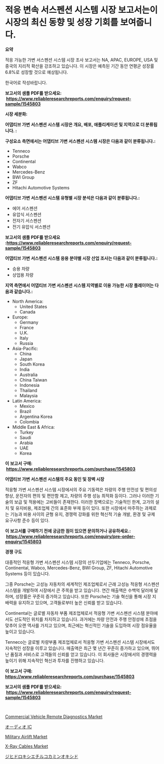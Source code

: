 <p><h1>적응 변속 서스펜션 시스템 시장 보고서는이 시장의 최신 동향 및 성장 기회를 보여줍니다.</h1></p><p><strong>요약</strong></p>
<p><p>적응 가능한 가변 서스펜션 시스템 시장 조사 보고서는 NA, APAC, EUROPE, USA 및 중국의 지리적 확산을 강조하고 있습니다. 이 시장은 예측된 기간 동안 연평균 성장률 6.8%로 성장할 것으로 예상됩니다.</p><p>한국어로 작성바랍니다.</p></p>
<p><strong>보고서의 샘플 PDF를 받으세요: &nbsp;<a href="https://www.reliableresearchreports.com/enquiry/request-sample/1545803">https://www.reliableresearchreports.com/enquiry/request-sample/1545803</a></strong></p>
<p><strong>시장 세분화:</strong></p>
<p><strong> 어댑티브 가변 서스펜션 시스템 시장은 개요, 배포, 애플리케이션 및 지역으로 더 분류됩니다. :</strong></p>
<p><strong>구성요소 측면에서는 어댑티브 가변 서스펜션 시스템 시장은 다음과 같이 분류됩니다.:</strong></p>
<p><ul><li>Tenneco</li><li>Porsche</li><li>Continental</li><li>Wabco</li><li>Mercedes-Benz</li><li>BWI Group</li><li>ZF</li><li>Hitachi Automotive Systems</li></ul></p>
<p><strong> 어댑티브 가변 서스펜션 시스템 유형별 시장 분석은 다음과 같이 분류됩니다.:</strong></p>
<p><ul><li>에어 서스펜션</li><li>유압식 서스펜션</li><li>전자기 서스펜션</li><li>전기 유압식 서스펜션</li></ul></p>
<p><strong>보고서의 샘플 PDF를 받으세요 :<a href="https://www.reliableresearchreports.com/enquiry/request-sample/1545803">https://www.reliableresearchreports.com/enquiry/request-sample/1545803</a></strong></p>
<p><strong> 어댑티브 가변 서스펜션 시스템 응용 분야별 시장 산업 조사는 다음과 같이 분류됩니다.:</strong></p>
<p><ul><li>승용 차량</li><li>상업용 차량</li></ul></p>
<p><strong>지역 측면에서 어댑티브 가변 서스펜션 시스템 지역별로 이용 가능한 시장 플레이어는 다음과 같습니다.:</strong></p>
<p><ul>
    <li>
        North America:
        <ul>
            <li>United States</li>
            <li>Canada</li>
        </ul>
    </li>
    <li>
        Europe:
        <ul>
            <li>Germany</li>
            <li>France</li>
            <li>U.K.</li>
            <li>Italy</li>
            <li>Russia</li>
        </ul>
    </li>
    <li>
        Asia-Pacific:
        <ul>
            <li>China</li>
            <li>Japan</li>
            <li>South Korea</li>
            <li>India</li>
            <li>Australia</li>
            <li>China Taiwan</li>
            <li>Indonesia</li>
            <li>Thailand</li>
            <li>Malaysia</li>
        </ul>
    </li>
    <li>
        Latin America:
        <ul>
            <li>Mexico</li>
            <li>Brazil</li>
            <li>Argentina Korea</li>
            <li>Colombia</li>
        </ul>
    </li>
    <li>
        Middle East & Africa:
        <ul>
            <li>Turkey</li>
            <li>Saudi</li>
            <li>Arabia</li>
            <li>UAE</li>
            <li>Korea</li>
        </ul>
    </li>
    </ul></p>
<p><strong>이 보고서 구매: &nbsp;<a href="https://www.reliableresearchreports.com/purchase/1545803">https://www.reliableresearchreports.com/purchase/1545803</a></strong></p>
<p><strong>어댑티브 가변 서스펜션 시스템의 주요 동인 및 장벽 시장</strong></p>
<p><p>적응형 가변 서스펜션 시스템 시장에서의 주요 기동력은 차량의 주행 안전성 및 편의성 향상, 운전자의 편의 및 편안함 제고, 차량의 주행 성능 최적화 등이다. 그러나 이러한 기술의 보급 및 적용에는 고비들이 존재한다. 이러한 장벽으로는 기술적인 한계, 고가의 설치 및 유지비용, 제조업체 간의 표준화 부재 등이 있다. 또한 시장에서 마주하는 과제로는 기능과 비용 사이의 균형 유지, 경쟁력 강화를 위한 혁신적 기술 개발, 환경 및 규제 요구사항 준수 등이 있다.</p></p>
<p><strong>이 보고서를 구매하기 전에 궁금한 점이 있으면 문의하거나 공유하세요.: &nbsp;<a href="https://www.reliableresearchreports.com/enquiry/pre-order-enquiry/1545803">https://www.reliableresearchreports.com/enquiry/pre-order-enquiry/1545803</a></strong></p>
<p><strong>경쟁 구도</strong></p>
<p><p>대중적인 적응형 가변 서스펜션 시스템 시장의 선두기업에는 Tenneco, Porsche, Continental, Wabco, Mercedes-Benz, BWI Group, ZF, Hitachi Automotive Systems 등이 있습니다. </p><p>그중 Porsche는 고성능 자동차의 세계적인 제조업체로서 근래 고성능 적응형 서스펜션 시스템을 개발하여 시장에서 큰 주목을 받고 있습니다. 연간 매출액은 수백억 달러에 달하며, 성장률은 꾸준히 증가하고 있습니다. 또한 Porsche는 기술 혁신을 통해 시장 지배력을 유지하고 있으며, 고객들로부터 높은 신뢰를 받고 있습니다.</p><p>Continental는 글로벌 자동차 부품 제조업체로서 적응형 가변 서스펜션 시스템 분야에서도 선도적인 위치를 차지하고 있습니다. 과거에는 차량 안전과 주행 안정성에 초점을 맞추어 오랜 역사를 가지고 있으며, 최근에는 혁신적인 기술을 도입하여 시장 점유율을 높이고 있습니다.</p><p>Tenneco는 글로벌 차량부품 제조업체로서 적응형 가변 서스펜션 시스템 시장에서도 지속적인 성장을 이루고 있습니다. 매출액은 최근 몇 년간 꾸준히 증가하고 있으며, 뛰어난 품질과 서비스로 고객들의 신뢰를 얻고 있습니다. 이 회사들은 시장에서의 경쟁력을 높이기 위해 지속적인 혁신과 투자를 진행하고 있습니다.</p></p>
<p><strong>이 보고서 구매: &nbsp; <a href="https://www.reliableresearchreports.com/purchase/1545803">https://www.reliableresearchreports.com/purchase/1545803</a></strong></p>
<p><strong>보고서의 샘플 PDF를 받으세요: &nbsp;<a href="https://www.reliableresearchreports.com/enquiry/request-sample/1545803">https://www.reliableresearchreports.com/enquiry/request-sample/1545803</a></strong><strong></strong></p>
<p>&nbsp;</p>
<p><p><a href="https://issuu.com/reportprime-2/docs/commercial-vehicle-remote-diagnostics-market-size-">Commercial Vehicle Remote Diagnostics Market</a></p><p><a href="https://github.com/dzy793153605/Market-Research-Report-List-1/blob/main/910179814091.md">オーディオ IC</a></p><p><a href="https://issuu.com/reportprime-2/docs/military-airlift-market-size-2030.pptx">Military Airlift Market</a></p><p><a href="https://github.com/marloy8/Market-Research-Report-List-3/blob/main/x-ray-cables-market.md">X-Ray Cables Market</a></p><p><a href="https://github.com/oafhukehf4709715/Market-Research-Report-List-1/blob/main/586500314090.md">ジヒドロキシエチルコカミンオキシド</a></p></p>
